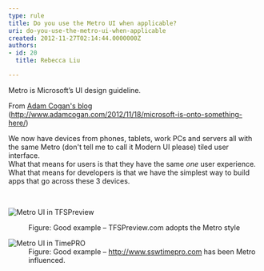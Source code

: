 ```yaml
---
type: rule
title: Do you use the Metro UI when applicable?
uri: do-you-use-the-metro-ui-when-applicable
created: 2012-11-27T02:14:44.0000000Z
authors:
- id: 20
  title: Rebecca Liu

---
```


 
Metro is Microsoft’s UI design guideline.
   ​<dl><dt><p>From <a href="http&#58;//www.adamcogan.com/2012/11/18/microsoft-is-onto-something-here/" target="_blank">Adam Cogan's blog</a> (<a href="http&#58;//www.adamcogan.com/2012/11/18/microsoft-is-onto-something-here/" target="_blank">http&#58;//www.adamcogan.com/2012/11/18/microsoft-is-onto-something-here/</a>)</p><p class="ssw15-rteElement-Reference">We now have devices from phones, tablets, work PCs and servers all with the same Metro (don't tell me to call it Modern UI please) tiled user interface.<br> What that means for users is that they have the same *one* user experience.<br> What that means for developers is that we have the simplest way to build apps that go across these 3 devices.</p></dt><dt><br></dt><dl class="ssw15-rteElement-ImageArea"><img src="http&#58;//www.ssw.com.au/ssw/Standards/Rules/Images/Metro-Good.jpg" alt="Metro UI in TFSPreview"></dl>
<dd class="ssw15-rteElement-FigureGood">Figure&#58; Good example – TFSPreview.com adopts the Metro style</dd></dl><dl class="goodImage"><dt><img src="http&#58;//www.ssw.com.au/ssw/Standards/Rules/Images/Metro-Good2.jpg" alt="Metro UI in TimePRO"></dt>
<dd>Figure&#58; Good example – <a href="http&#58;//www.sswtimepro.com/" target="_blank">http&#58;//www.sswtimepro.com</a> has been Metro influenced.</dd></dl>
